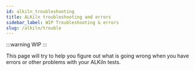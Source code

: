 ```yaml
---
id: alkiln_troubleshooting
title: ALKiln troubleshooting and errors
sidebar_label: WIP Troubleshooting & errors
slug: /alkiln/trouble
---
```


:::warning
WIP
:::

This page will try to help you figure out what is going wrong when you have errors or other problems with your ALKiln tests.



